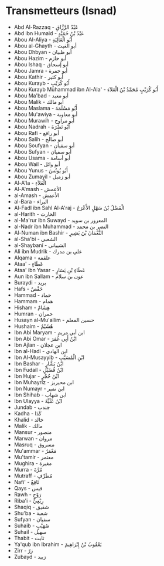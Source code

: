 # Transmetteurs (Isnad)

- Abd Al-Razzaq - عَبْدُ الرَّزَّاقِ
- Abd ibn Humaid - عَبْدُ بْنُ حُمَيْدٍ
- Abou Al-Aliya - أَبُو الْعَالِيَةِ
- Abou al-Ghayth - أبو الغيث
- Abou Dhbyan - أبو ظبيان
- Abou Hazim - أبو حازم
- Abou Ishaq - أبو إسحاق
- Abou Jamra - أبو جمرة
- Abou Kathir - أبو كثير
- Abou Kurayb - أَبُو كُرَيْبٍ
- Abou Kurayb Muhammad ibn Al-Ala' - أَبُو كُرَيْبٍ مُحَمَّدُ بْنُ الْعَلاَءِ
- Abou Ma'bad - أبو معبد
- Abou Malik - أبو مالك
- Abou Maslama - أَبُو مَسْلَمَةَ
- Abou Mu'awiya - أبو معاوية
- Abou Murawih - أبو مراوح
- Abou Nadrah - أَبُو نَضْرَةَ
- Abou Rafi - أبو رافع
- Abou Salih - أبو صالح
- Abou Soufyan - أبو سفيان
- Abou Sufyan - أبو سفيان
- Abou Usama - أبو أسامة
- Abou Wail - أبو وائل
- Abou Yunus - أَبُو يُونُسَ
- Abou Zumayil - أبو زميل
- Al-A'la - الْعَلاَءِ
- Al-A'mash - الأعمش
- al-Amash - الأعمش
- al-Bara - البراء
- Al-Fadl ibn Sahl Al-A'raj - الْفَضْلُ بْنُ سَهْلٍ الأَعْرَجُ
- al-Harith - الحارث
- al-Ma'rur ibn Suwayd - المعرور بن سويد
- al-Nadr ibn Muhammad - النضر بن محمد
- Al-Numan ibn Bashir - النُّعْمَانَ بْنَ بَشِيرٍ
- al-Sha'bi - الشعبي
- al-Shaybaní - الشيباني
- Ali ibn Mudrik - علي بن مدرك
- Alqama - علقمة
- Ataa' - عَطَاءٍ
- Ataa' ibn Yasar - عَطَاءِ بْنِ يَسَارٍ
- Aun ibn Sallam - عون بن سلام
- Buraydi - بريد
- Hafs - حَفْصٌ
- Hammad - حماد
- Hammam - همام
- Hisham - هِشَامٌ
- Humran - حمران
- Husayn al-Mu'allim - حسين المعلم
- Hushaim - هُشَيْمٌ
- Ibn Abi Maryam - ابن أبي مريم
- Ibn Abi Omar - ابْنُ أَبِي عُمَرَ
- Ibn Ajlan - ابن عجلان
- Ibn al-Hadi - ابن الهادي
- Ibn Al-Musayyib - ابْنِ الْمُسَيَّبِ
- Ibn Bashar - ابْنُ بَشَّارٍ
- Ibn Fudail - ابْنُ فُضَيْلٍ
- Ibn Hujar - ابْنُ حُجْرٍ
- Ibn Muhayriz - ابن محيريز
- Ibn Numayr - ابن نمير
- Ibn Shihab - ابن شهاب
- Ibn Ulayya - ابْنُ عُلَيَّةَ
- Jundab - جندب
- Kadha - كَذَا
- Khalid - خالد
- Malik - مالك
- Mansur - منصور
- Marwan - مروان
- Masruq - مسروق
- Mu'ammar - مَعْمَرٌ
- Mu'tamir - معتمر
- Mughira - مغيرة
- Murra - مُرَّةَ
- Mutraff - مُطَرِّفٍ
- Nafi' - نَافِعٌ
- Qays - قيس
- Rawh - رَوْحٍ
- Riba'i - رِبْعِيٍّ
- Shaqiq - شقيق
- Shu'ba - شعبة
- Sufyan - سفيان
- Suhaib - صُهَيْبٍ
- Suhail - سهيل
- Thabit - ثابت
- Ya'qub ibn Ibrahim - يَعْقُوبُ بْنُ إِبْرَاهِيمَ
- Zirr - زرّ
- Zubayd - زبيد